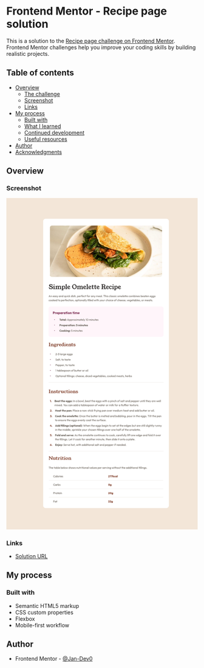 # Frontend Mentor - Recipe page solution

This is a solution to the [Recipe page challenge on Frontend Mentor](https://www.frontendmentor.io/challenges/recipe-page-KiTsR8QQKm). Frontend Mentor challenges help you improve your coding skills by building realistic projects.

## Table of contents

- [Overview](#overview)
  - [The challenge](#the-challenge)
  - [Screenshot](#screenshot)
  - [Links](#links)
- [My process](#my-process)
  - [Built with](#built-with)
  - [What I learned](#what-i-learned)
  - [Continued development](#continued-development)
  - [Useful resources](#useful-resources)
- [Author](#author)
- [Acknowledgments](#acknowledgments)

## Overview

### Screenshot

![](./screenshot.jpg)

### Links

- [Solution URL](https://jan-dev0.github.io/04-recipe-page/)

## My process

### Built with

- Semantic HTML5 markup
- CSS custom properties
- Flexbox
- Mobile-first workflow

## Author

- Frontend Mentor - [@Jan-Dev0](https://www.frontendmentor.io/profile/Jan-Dev0)
